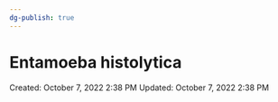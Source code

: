 ```yaml
---
dg-publish: true
---
```


# Entamoeba histolytica

Created: October 7, 2022 2:38 PM
Updated: October 7, 2022 2:38 PM
